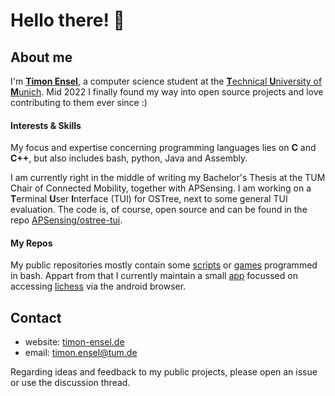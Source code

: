 # Hello there! 👋

## About me
I'm [**Timon Ensel**](https://timon-ensel.de), a computer science student at the [**T**echnical **U**niversity of **M**unich](https://www.tum.de/).
Mid 2022 I finally found my way into open source projects and love contributing to them ever since :)

#### Interests & Skills
My focus and expertise concerning programming languages lies on **C** and **C++**, but also includes bash, python, Java and Assembly.

I am currently right in the middle of writing my Bachelor's Thesis at the TUM Chair of Connected Mobility, together with APSensing. I am working on a **T**erminal **U**ser **I**nterface (TUI) for OSTree, next to some general TUI evaluation. The code is, of course, open source and can be found in the repo [APSensing/ostree-tui](https://github.com/AP-Sensing/ostree-tui).

#### My Repos
My public repositories mostly contain some [scripts](https://github.com/forgottosave/obsidian-link-converter) or [games](https://github.com/forgottosave/snash) programmed in bash. Appart from that I currently maintain a small [app](https://github.com/forgottosave/LichessWebApp) focussed on accessing [lichess](https://github.com/lichess-org) via the android browser.

## Contact
- website: [timon-ensel.de](https://timon-ensel.de)
- email: <a href="mailto:timon.ensel@tum.de?body=
                        %0A%0A_________________________
                        %0AContact%20Mail%20through%20GitHub">timon.ensel@tum.de</a>

Regarding ideas and feedback to my public projects, please open an issue or use the discussion thread.

<!---
This file (forgottosave/forgottosave/README.md) appears on my GitHub profile.
--->
